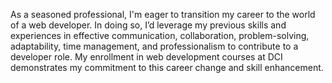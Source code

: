As a seasoned professional, I'm eager to transition my career to
the world of a web developer. In doing so, I’d leverage my
previous skills and experiences in effective communication,
collaboration, problem-solving, adaptability, time management, and
professionalism to contribute to a developer role. My enrollment
in web development courses at DCI demonstrates my commitment to
this career change and skill enhancement.

